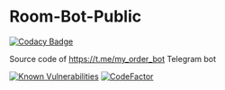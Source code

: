 # Room-Bot-Public

[![Codacy Badge](https://api.codacy.com/project/badge/Grade/fd978c4703414c959c7213661c666b18)](https://app.codacy.com/app/Cactiw/Room-Bot-Public?utm_source=github.com&utm_medium=referral&utm_content=Cactiw/Room-Bot-Public&utm_campaign=Badge_Grade_Dashboard)

Source code of <https://t.me/my_order_bot> Telegram bot

<a href="https://snyk.io/test/github/Cactiw/Room-Bot-Public"><img src="https://snyk.io/test/github/Cactiw/Room-Bot-Public/badge.svg" alt="Known Vulnerabilities" data-canonical-src="https://snyk.io/test/github/Cactiw/Room-Bot-Public" style="max-width:100%;"></a>
<a href="https://www.codefactor.io/repository/github/cactiw/room-bot-public/overview/master"><img src="https://www.codefactor.io/repository/github/cactiw/room-bot-public/badge/master" alt="CodeFactor" /></a>
